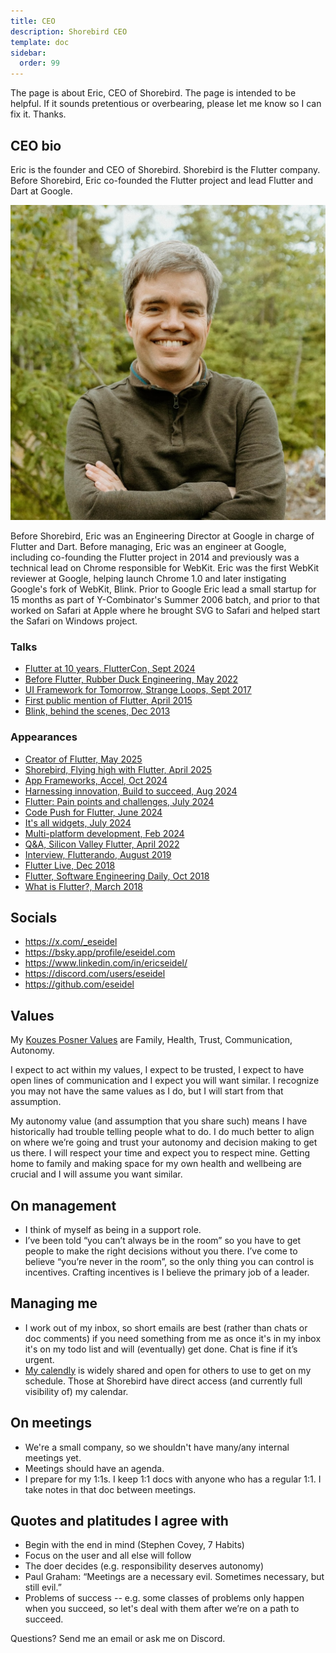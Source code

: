 ```yaml
---
title: CEO
description: Shorebird CEO
template: doc
sidebar:
  order: 99
---
```


<!-- cspell:words Flutterando -->

The page is about Eric, CEO of Shorebird. The page is intended to be helpful. If
it sounds pretentious or overbearing, please let me know so I can fix it.
Thanks.

## CEO bio

Eric is the founder and CEO of Shorebird. Shorebird is the Flutter company.
Before Shorebird, Eric co-founded the Flutter project and lead Flutter and Dart
at Google.

![Eric Seidel Headshot](../../../assets/eseidel_headshot.jpeg)

Before Shorebird, Eric was an Engineering Director at Google in charge of
Flutter and Dart. Before managing, Eric was an engineer at Google, including
co-founding the Flutter project in 2014 and previously was a technical lead on
Chrome responsible for WebKit. Eric was the first WebKit reviewer at Google,
helping launch Chrome 1.0 and later instigating Google's fork of WebKit, Blink.
Prior to Google Eric lead a small startup for 15 months as part of
Y-Combinator's Summer 2006 batch, and prior to that worked on Safari at Apple
where he brought SVG to Safari and helped start the Safari on Windows project.

### Talks

- [Flutter at 10 years, FlutterCon, Sept 2024](https://www.youtube.com/watch?v=DgEplfkrYWQ)
- [Before Flutter, Rubber Duck Engineering, May 2022](https://www.youtube.com/watch?v=xqGAC5QCYuQ)
- [UI Framework for Tomorrow, Strange Loops, Sept 2017](https://www.youtube.com/watch?v=VUiVkDpikDI)
- [First public mention of Flutter, April 2015](https://www.youtube.com/watch?v=PnIWl33YMwA)
- [Blink, behind the scenes, Dec 2013](https://www.youtube.com/watch?v=392VTLQyKDc)

### Appearances

- [Creator of Flutter, May 2025](https://www.youtube.com/watch?v=J3cjqU0HbaA)
- [Shorebird, Flying high with Flutter, April 2025](https://www.youtube.com/watch?v=UO_Q2M2odWc)
- [App Frameworks, Accel, Oct 2024](https://www.youtube.com/watch?v=yX7hwHPdhyU)
- [Harnessing innovation, Build to succeed, Aug 2024](https://www.youtube.com/watch?v=k-yeCAqiRV4)
- [Flutter: Pain points and challenges, July 2024](https://www.youtube.com/watch?v=X1hKABMoGuI)
- [Code Push for Flutter, June 2024](https://www.youtube.com/watch?v=LPS0V3RbxDg)
- [It's all widgets, July 2024](https://www.flutterpro.dev/podcast/episodes/50/eric-seidel)
- [Multi-platform development, Feb 2024](https://www.youtube.com/watch?v=lSu-Ht0BfSE)
- [Q&A, Silicon Valley Flutter, April 2022](https://www.youtube.com/watch?v=dALbvocAiG4)
- [Interview, Flutterando, August 2019](https://www.youtube.com/watch?v=AMOs1cuNhDY)
- [Flutter Live, Dec 2018](https://www.youtube.com/watch?v=7b1OJjug3MI)
- [Flutter, Software Engineering Daily, Oct 2018](https://www.youtube.com/watch?v=wE_7HgCtSuw)
- [What is Flutter?, March 2018](https://www.youtube.com/watch?v=h7HOt3Jb1Ts)

## Socials

- https://x.com/_eseidel
- https://bsky.app/profile/eseidel.com
- https://www.linkedin.com/in/ericseidel/
- https://discord.com/users/eseidel
- https://github.com/eseidel

## Values

My
[Kouzes Posner Values](https://www.linkedin.com/pulse/name-your-top-5-leadership-core-values-cant-do-heres-how-marcie-white/)
are Family, Health, Trust, Communication, Autonomy.

I expect to act within my values, I expect to be trusted, I expect to have open
lines of communication and I expect you will want similar. I recognize you may
not have the same values as I do, but I will start from that assumption.

My autonomy value (and assumption that you share such) means I have historically
had trouble telling people what to do. I do much better to align on where we’re
going and trust your autonomy and decision making to get us there. I will
respect your time and expect you to respect mine. Getting home to family and
making space for my own health and wellbeing are crucial and I will assume you
want similar.

## On management

- I think of myself as being in a support role.
- I’ve been told “you can’t always be in the room” so you have to get people to
  make the right decisions without you there. I’ve come to believe “you’re never
  in the room”, so the only thing you can control is incentives. Crafting
  incentives is I believe the primary job of a leader.

## Managing me

- I work out of my inbox, so short emails are best (rather than chats or doc
  comments) if you need something from me as once it's in my inbox it's on my
  todo list and will (eventually) get done. Chat is fine if it’s urgent.
- [My calendly](https://calendly.com/eseidel) is widely shared and open for
  others to use to get on my schedule. Those at Shorebird have direct access
  (and currently full visibility of) my calendar.

## On meetings

- We're a small company, so we shouldn't have many/any internal meetings yet.
- Meetings should have an agenda.
- I prepare for my 1:1s. I keep 1:1 docs with anyone who has a regular 1:1. I
  take notes in that doc between meetings.

## Quotes and platitudes I agree with

- Begin with the end in mind (Stephen Covey, 7 Habits)
- Focus on the user and all else will follow
- The doer decides (e.g. responsibility deserves autonomy)
- Paul Graham: “Meetings are a necessary evil. Sometimes necessary, but still
  evil.”
- Problems of success -- e.g. some classes of problems only happen when you
  succeed, so let's deal with them after we’re on a path to succeed.

Questions? Send me an email or ask me on Discord.
